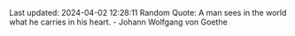 Last updated: 2024-04-02 12:28:11
Random Quote: A man sees in the world what he carries in his heart. - Johann Wolfgang von Goethe
